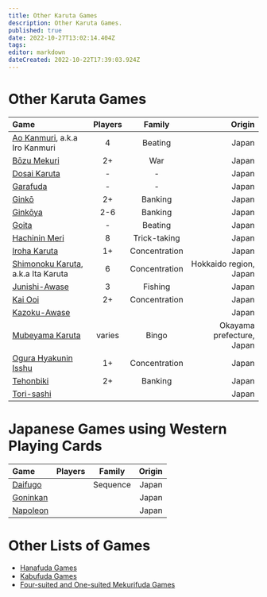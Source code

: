 ```yaml
---
title: Other Karuta Games
description: Other Karuta Games.
published: true
date: 2022-10-27T13:02:14.404Z
tags: 
editor: markdown
dateCreated: 2022-10-22T17:39:03.924Z
---
```


# Other Karuta Games
|Game|Players|Family|Origin|
|:---|:---:|:---:|---:|
|[Ao Kanmuri](https://fudawiki.org/en/uta-garuta/ogura-hyakunin-isshu#ao-kanmuri-%E9%9D%92%E5%86%A0-blue-crown), a.k.a Iro Kanmuri|4|Beating|Japan|
|[Bōzu Mekuri](/en/uta-garuta/ogura-hyakunin-isshu#b%C5%8Dzu-mekuri-%E5%9D%8A%E4%B8%BB%E3%82%81%E3%81%8F%E3%82%8A-flip-the-baldies)|2+|War|Japan|
|[Dosai Karuta](/en/dosai-karuta)|-|-|Japan|
|[Garafuda](/en/garafuda)|-|-|Japan|
|[Ginkō](/en/uta-garuta/ogura-hyakunin-isshu#gink%C5%8D-%E9%8A%80%E8%A1%8C-bank)|2+|Banking|Japan|
|[Ginkōya](/en/uta-garuta/ogura-hyakunin-isshu#gink%C5%8Dya-%E9%8A%80%E8%A1%8C%E5%B1%8B-banker)|2-6|Banking|Japan|
|[Goita](/en/goita)|-|Beating|Japan|
|[Hachinin Meri](/en/karuta/unsun/hachi-nin-meri)|8|Trick-taking|Japan|
|[Iroha Karuta](/en/iroha)|1+|Concentration|Japan|
|[Shimonoku Karuta](/en/uta-garuta/ogura-hyakunin-isshu#shimonoku-karuta-%E4%B8%8B%E3%81%AE%E5%8F%A5%E3%81%8B%E3%82%8B%E3%81%9F), a.k.a Ita Karuta|6|Concentration|Hokkaido region, Japan|
|[Junishi-Awase](/en/junishi-awase)|3|Fishing|Japan|
|[Kai Ooi](/en/kai-ooi)|2+|Concentration|Japan|
|[Kazoku-Awase](/en/kazoku-awase)|||Japan|
|[Mubeyama Karuta](/en/uta-garuta/ogura-hyakunin-isshu/mubeyama-karuta)|varies|Bingo|Okayama prefecture, Japan|
|[Ogura Hyakunin Isshu](/en/uta-garuta/ogura-hyakunin-isshu)|1+|Concentration|Japan|
|[Tehonbiki](/en/tehonbiki)|2+|Banking|Japan|
|[Tori-sashi](/en/tori-sashi)|||Japan|

# Japanese Games using Western Playing Cards
|Game|Players|Family|Origin|
|:---|:---:|:---:|---:|
|[Daifugo](/en/trump/daifugo)||Sequence|Japan|
|[Goninkan](/en/trump/goninkan)|||Japan|
|[Napoleon](/en/trump/napoleon)|||Japan|

# Other Lists of Games
- [Hanafuda Games](/en/hanafuda/games)
- [Kabufuda Games](/en/kabufuda/games)
- [Four-suited and One-suited Mekurifuda Games](/en/mekurifuda/games)